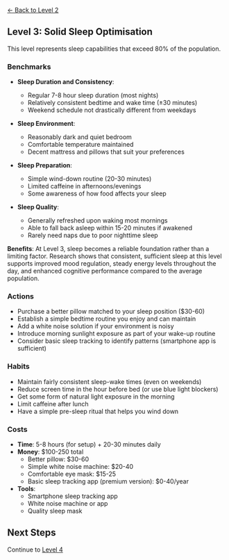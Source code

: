 [← Back to Level 2](level-2)
## Level 3: Solid Sleep Optimisation

This level represents sleep capabilities that exceed 80% of the population.

### Benchmarks
- **Sleep Duration and Consistency**: 
  - Regular 7-8 hour sleep duration (most nights)
  - Relatively consistent bedtime and wake time (±30 minutes)
  - Weekend schedule not drastically different from weekdays

- **Sleep Environment**: 
  - Reasonably dark and quiet bedroom
  - Comfortable temperature maintained
  - Decent mattress and pillows that suit your preferences

- **Sleep Preparation**: 
  - Simple wind-down routine (20-30 minutes)
  - Limited caffeine in afternoons/evenings
  - Some awareness of how food affects your sleep

- **Sleep Quality**: 
  - Generally refreshed upon waking most mornings
  - Able to fall back asleep within 15-20 minutes if awakened
  - Rarely need naps due to poor nighttime sleep

**Benefits**: At Level 3, sleep becomes a reliable foundation rather than a limiting factor. Research shows that consistent, sufficient sleep at this level supports improved mood regulation, steady energy levels throughout the day, and enhanced cognitive performance compared to the average population.

### Actions
- Purchase a better pillow matched to your sleep position ($30-60)
- Establish a simple bedtime routine you enjoy and can maintain
- Add a white noise solution if your environment is noisy
- Introduce morning sunlight exposure as part of your wake-up routine
- Consider basic sleep tracking to identify patterns (smartphone app is sufficient)

### Habits
- Maintain fairly consistent sleep-wake times (even on weekends)
- Reduce screen time in the hour before bed (or use blue light blockers)
- Get some form of natural light exposure in the morning
- Limit caffeine after lunch
- Have a simple pre-sleep ritual that helps you wind down

### Costs
- **Time**: 5-8 hours (for setup) + 20-30 minutes daily
- **Money**: $100-250 total
  - Better pillow: $30-60
  - Simple white noise machine: $20-40
  - Comfortable eye mask: $15-25
  - Basic sleep tracking app (premium version): $0-40/year
- **Tools**:
  - Smartphone sleep tracking app
  - White noise machine or app
  - Quality sleep mask

## Next Steps
Continue to [Level 4](level-4)
